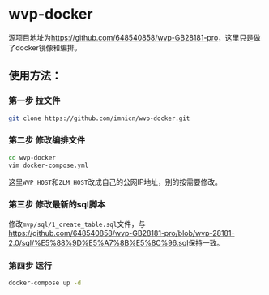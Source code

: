 # wvp-docker

源项目地址为<https://github.com/648540858/wvp-GB28181-pro>，这里只是做了docker镜像和编排。

## 使用方法：

### 第一步 拉文件
```bash
git clone https://github.com/imnicn/wvp-docker.git
```

### 第二步 修改编排文件
```bash
cd wvp-docker
vim docker-compose.yml
```
这里`WVP_HOST`和`ZLM_HOST`改成自己的公网IP地址，别的按需要修改。

### 第三步 修改最新的sql脚本
修改`mvp/sql/1_create_table.sql`文件，与<https://github.com/648540858/wvp-GB28181-pro/blob/wvp-28181-2.0/sql/%E5%88%9D%E5%A7%8B%E5%8C%96.sql>保持一致。

### 第四步 运行
```bash
docker-compose up -d
```
